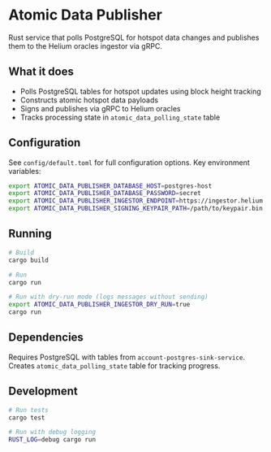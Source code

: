 # Atomic Data Publisher

Rust service that polls PostgreSQL for hotspot data changes and publishes them to the Helium oracles ingestor via gRPC.

## What it does

- Polls PostgreSQL tables for hotspot updates using block height tracking
- Constructs atomic hotspot data payloads
- Signs and publishes via gRPC to Helium oracles
- Tracks processing state in `atomic_data_polling_state` table

## Configuration

See `config/default.toml` for full configuration options. Key environment variables:

```bash
export ATOMIC_DATA_PUBLISHER_DATABASE_HOST=postgres-host
export ATOMIC_DATA_PUBLISHER_DATABASE_PASSWORD=secret
export ATOMIC_DATA_PUBLISHER_INGESTOR_ENDPOINT=https://ingestor.helium.io
export ATOMIC_DATA_PUBLISHER_SIGNING_KEYPAIR_PATH=/path/to/keypair.bin
```

## Running

```bash
# Build
cargo build

# Run
cargo run

# Run with dry-run mode (logs messages without sending)
export ATOMIC_DATA_PUBLISHER_INGESTOR_DRY_RUN=true
cargo run
```

## Dependencies

Requires PostgreSQL with tables from `account-postgres-sink-service`. Creates `atomic_data_polling_state` table for tracking progress.

## Development

```bash
# Run tests
cargo test

# Run with debug logging
RUST_LOG=debug cargo run
```

